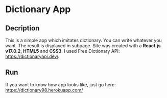 # Dictionary App

## Decription
This is a simple app which imitates dictionary. You can write whatever you want. The result is displayed in subpage.
Site was created with a **React.js v17.0.2**, **HTML5** and **CSS3**. I used Free Dictionary API: https://dictionaryapi.dev/.

## Run
If you want to know how app looks like, just go here: https://dictionary98.herokuapp.com/
